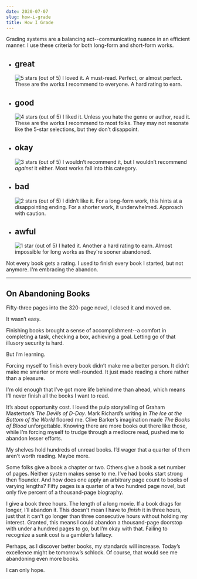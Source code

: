 ```yaml
---
date: 2020-07-07
slug: how-i-grade
title: How I Grade
---
```


Grading systems are a balancing act--communicating nuance in an efficient manner. I use these criteria for both long-form and short-form works. 

- ## great

  ![5 stars (out of 5)](/svg/5-stars.svg) I loved it. A must-read. Perfect, or almost perfect. These are the works I recommend to everyone. A hard rating to earn.

- ## good

  ![4 stars (out of 5)](/svg/4-stars.svg) I liked it. Unless you hate the genre or author, read it. These are the works I recommend to most folks. They may not resonate like the 5-star selections, but they don’t disappoint.

- ## okay

  ![3 stars (out of 5)](/svg/3-stars.svg) I wouldn’t recommend it, but I wouldn’t recommend _against_ it either. Most works fall into this category.

- ## bad

  ![2 stars (out of 5)](/svg/2-stars.svg) I didn’t like it. For a long-form work, this hints at a disappointing ending. For a shorter work, it underwhelmed. Approach with caution.

- ## awful

  ![1 star (out of 5)](/svg/1-star.svg) I hated it. Another a hard rating to earn. Almost impossible for long works as they're sooner abandoned.

Not every book gets a rating. I used to finish every book I started, but not anymore. I'm embracing the abandon. 

---

## On Abandoning Books

Fifty-three pages into the 320-page novel, I closed it and moved on.

It wasn’t easy.

Finishing books brought a sense of accomplishment--a comfort in completing a task, checking a box, achieving a goal. Letting go of that illusory security is hard.

But I’m learning.

Forcing myself to finish every book didn’t make me a better person. It didn’t make me smarter or more well-rounded. It just made reading a chore rather than a pleasure.

I'm old enough that I’ve got more life behind me than ahead, which means I’ll never finish all the books I want to read.

It’s about opportunity cost. I loved the pulp storytelling of Graham Masterton’s <span data-work-slug="the-devils-of-d-day-by-graham-masterton">_The Devils of D-Day_</span>. Mark Richard’s writing in <span data-work-slug="the-ice-at-the-bottom-of-the-world-by-mark-richard">_The Ice at the Bottom of the World_</span> floored me. Clive Barker’s imagination made _The Books of Blood_ unforgettable. Knowing there are more books out there like those, while I’m forcing myself to trudge through a mediocre read, pushed me to abandon lesser efforts.

My shelves hold hundreds of unread books. I’d wager that a quarter of them aren’t worth reading. Maybe more.

Some folks give a book a chapter or two. Others give a book a set number of pages. Neither system makes sense to me. I’ve had books start strong then flounder. And how does one apply an arbitrary page count to books of varying lengths? Fifty pages is a quarter of a two hundred page novel, but only five percent of a thousand-page biography.

I give a book three hours. The length of a long movie. If a book drags for longer, I’ll abandon it. This doesn't mean I have to _finish_ it in three hours, just that it can't go longer than three consecutive hours without holding my interest. Granted, this means I could abandon a thousand-page doorstop with under a hundred pages to go, but I’m okay with that. Failing to recognize a sunk cost is a gambler’s fallacy.

Perhaps, as I discover better books, my standards will increase. Today’s excellence might be tomorrow’s schlock. Of course, that would see me abandoning even more books.

I can only hope.
